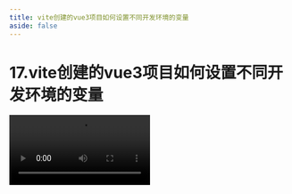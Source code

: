 ```yaml
---
title: vite创建的vue3项目如何设置不同开发环境的变量
aside: false
---
```


# 17.vite创建的vue3项目如何设置不同开发环境的变量

<video autoplay src="http://qn.chinavanes.com/tech/17.vite创建的vue3项目如何设置不同开发环境的变量.mp4" controls controlsList="nodownload" width="50%"/>

